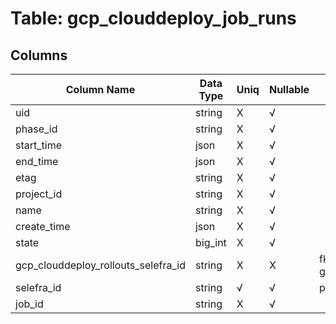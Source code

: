 # Table: gcp_clouddeploy_job_runs

## Columns 

|  Column Name   |  Data Type  | Uniq | Nullable | Description | 
|  ----  | ----  | ----  | ----  | ---- | 
| uid | string | X | √ |  | 
| phase_id | string | X | √ |  | 
| start_time | json | X | √ |  | 
| end_time | json | X | √ |  | 
| etag | string | X | √ |  | 
| project_id | string | X | √ |  | 
| name | string | X | √ |  | 
| create_time | json | X | √ |  | 
| state | big_int | X | √ |  | 
| gcp_clouddeploy_rollouts_selefra_id | string | X | X | fk to gcp_clouddeploy_rollouts.selefra_id | 
| selefra_id | string | √ | √ | primary keys value md5 | 
| job_id | string | X | √ |  | 


